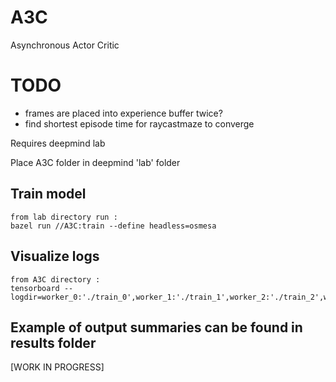# A3C
Asynchronous Actor Critic

# TODO
* frames are placed into experience buffer twice?
* find shortest episode time for raycastmaze to converge





Requires deepmind lab

Place A3C folder in deepmind 'lab' folder

## Train model
	from lab directory run :
	bazel run //A3C:train --define headless=osmesa
	
## Visualize logs
	from A3C directory :
    tensorboard --logdir=worker_0:'./train_0',worker_1:'./train_1',worker_2:'./train_2',worker_3:'./train_3'


## Example of output summaries can be found in results folder    
    
[WORK IN PROGRESS]
